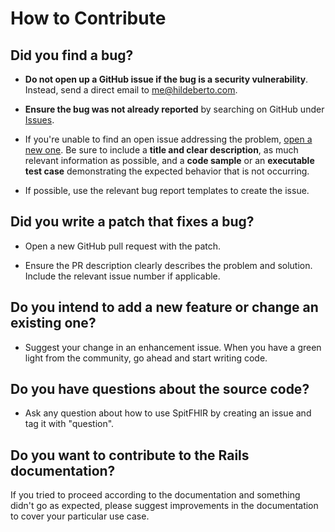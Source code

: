 # How to Contribute

## Did you find a bug?

* **Do not open up a GitHub issue if the bug is a security vulnerability**. Instead, send a direct email to me@hildeberto.com.

* **Ensure the bug was not already reported** by searching on GitHub under [Issues](https://github.com/htmfilho/spitfhir/issues).

* If you're unable to find an open issue addressing the problem, [open a new one](https://github.com/htmfilho/spitfhir/issues/new). Be sure to include a **title and clear description**, as much relevant information as possible, and a **code sample** or an **executable test case** demonstrating the expected behavior that is not occurring.

* If possible, use the relevant bug report templates to create the issue.

## Did you write a patch that fixes a bug?

* Open a new GitHub pull request with the patch.

* Ensure the PR description clearly describes the problem and solution. Include the relevant issue number if applicable.

## Do you intend to add a new feature or change an existing one?

* Suggest your change in an enhancement issue. When you have a green light from the community, go ahead and start writing code.

## Do you have questions about the source code?

* Ask any question about how to use SpitFHIR by creating an issue and tag it with "question".

## Do you want to contribute to the Rails documentation?

If you tried to proceed according to the documentation and something didn't go as expected, please suggest improvements in the documentation to cover your particular use case.